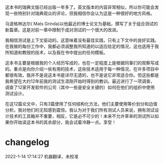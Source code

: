 这本书的瑞典文版已经出版一年多了。英文版本的内容非常相似，所以你可能会发现一些特别针对瑞典观众的评论，但我相信你会认为这是一种很好的地方风格。

马波格林达尔( Mats Grinda)以他最近的博士论文为基础，撰写了关于组合测试的新篇章。这是对前一章中限制于成对测试的一个很大的改进。

我相信测试是上下文驱动的。这意味着没有最佳实践，只有上下文中的良好实践。在我做的每份工作中，我都必须调整我所知道的以适应给定的情况，这也适用于我所知道和教授的技术，以及我在书中提出的任何模板。

这本书主要是根据我的个人经历写成的，也在一定程度上是根据同事们的观察写成的。重点是向你介绍一些有用的技术，这些技术适用于每一种情况，在许多项目中都很有效。我并不是说这本书是详尽无遗的，也不是说它非常适合你。但这些都是我希望在大约12年前我的测试生涯刚开始时得到的教训。最近进行了一项调查，调查了12家开发软件的公司（其中一些是安全关键的）如何在他们的组织中使用测试设计。

在这12篇论文中，只有3篇使用了任何结构化方法，他们主要使用等价划分和边值分析。我对他们的无知感到震惊。我认为对于我们所有测试人员来说，拥有测试设计技术的工具箱并不重要，相反，它是必不可少的！未来不允许草率的测试所以如果你开始读这本书的其余部分，我会试着冷静一点。享受！

# changelog

2022-1-14 17:14:27 机器翻译，未校准